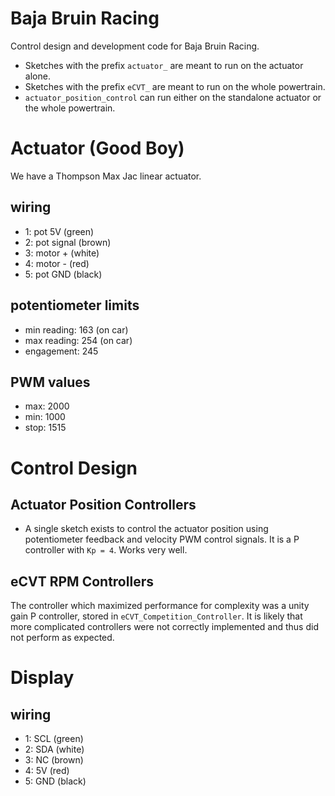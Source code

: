 # Baja Bruin Racing
Control design and development code for Baja Bruin Racing.

- Sketches with the prefix `actuator_` are meant to run on the actuator alone.
- Sketches with the prefix `eCVT_` are meant to run on the whole powertrain.
- `actuator_position_control` can run either on the standalone actuator or the whole powertrain.

# Actuator (Good Boy)
We have a Thompson Max Jac linear actuator.

## wiring
- 1: pot 5V (green)
- 2: pot signal (brown)
- 3: motor + (white)
- 4: motor - (red)
- 5: pot GND (black)

## potentiometer limits
- min reading: 163 (on car)
- max reading: 254 (on car)
- engagement: 245

## PWM values
- max: 2000
- min: 1000
- stop: 1515

# Control Design

## Actuator Position Controllers
- A single sketch exists to control the actuator position using potentiometer feedback and velocity PWM control signals. It is a P controller with `Kp = 4`. Works very well.

## eCVT RPM Controllers

The controller which maximized performance for complexity was a unity gain P controller, stored in `eCVT_Competition_Controller`. It is likely that more complicated controllers were not correctly implemented and thus did not perform as expected.

# Display

## wiring
- 1: SCL (green)
- 2: SDA (white)
- 3: NC (brown)
- 4: 5V (red)
- 5: GND (black)
